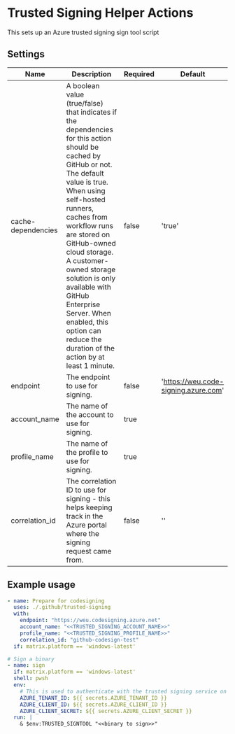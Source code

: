# Trusted Signing Helper Actions

This sets up an Azure trusted signing sign tool script

## Settings

| Name               | Description                                                                                                                                                                                                                                                                                                                                                                                                                | Required | Default                              |
| ------------------ | -------------------------------------------------------------------------------------------------------------------------------------------------------------------------------------------------------------------------------------------------------------------------------------------------------------------------------------------------------------------------------------------------------------------------- | -------- | ------------------------------------ |
| cache-dependencies | A boolean value (true/false) that indicates if the dependencies for this action should be cached by GitHub or not. The default value is true. When using self-hosted runners, caches from workflow runs are stored on GitHub-owned cloud storage. A customer-owned storage solution is only available with GitHub Enterprise Server. When enabled, this option can reduce the duration of the action by at least 1 minute. | false    | 'true'                               |
| endpoint           | The endpoint to use for signing.                                                                                                                                                                                                                                                                                                                                                                                           | false    | 'https://weu.code-signing.azure.com' |
| account_name       | The name of the account to use for signing.                                                                                                                                                                                                                                                                                                                                                                                | true     |                                      |
| profile_name       | The name of the profile to use for signing.                                                                                                                                                                                                                                                                                                                                                                                | true     |                                      |
| correlation_id     | The correlation ID to use for signing - this helps keeping track in the Azure portal where the signing request came from.                                                                                                                                                                                                                                                                                                  | false    | ''                                   |

## Example usage

```yaml
- name: Prepare for codesigning
  uses: ./.github/trusted-signing
  with:
    endpoint: "https://weu.codesigning.azure.net"
    account_name: "<<TRUSTED_SIGNING_ACCOUNT_NAME>>"
    profile_name: "<<TRUSTED_SIGNING_PROFILE_NAME>>"
    correlation_id: "github-codesign-test"
  if: matrix.platform == 'windows-latest'

# Sign a binary
- name: sign
  if: matrix.platform == 'windows-latest'
  shell: pwsh
  env:
    # This is used to authenticate with the trusted signing service on Azure
    AZURE_TENANT_ID: ${{ secrets.AZURE_TENANT_ID }}
    AZURE_CLIENT_ID: ${{ secrets.AZURE_CLIENT_ID }}
    AZURE_CLIENT_SECRET: ${{ secrets.AZURE_CLIENT_SECRET }}
  run: |
    & $env:TRUSTED_SIGNTOOL "<<binary to sign>>"
```

